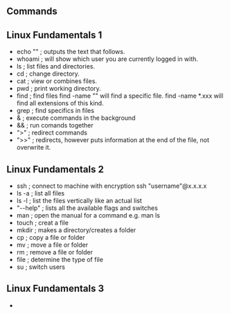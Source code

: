 ## Commands 
## Linux Fundamentals 1
- echo "" ; outputs the text that follows.
- whoami ; will show which user you are currently logged in with.
- ls ; list files and directories.
- cd ; change directory.
- cat ; view or combines files.
- pwd ; print working directory.
- find ;  find files
    find -name "" will find a specific file.
    find -name *.xxx will find all extensions of this kind.
- grep ; find specifics in files
- & ; execute commands in the background 
- && ; run comands together
- ">" ; redirect commands
- ">>" ; redirects, however puts information at the end of the file, not overwrite it.
## Linux Fundamentals 2
- ssh ; connect to machine with encryption
    ssh "username"@x.x.x.x
- ls -a ; list all files
- ls -l ; list the files vertically like an actual list
- "--help" ; lists all the available flags and switches
- man ; open the manual for a command e.g. man ls
- touch ; creat a file
- mkdir ; makes a directory/creates a folder
- cp ; copy a file or folder
- mv ; move a file or folder
- rm ; remove a file or folder
- file ; determine the type of file
- su ; switch users
## Linux Fundamentals 3
-